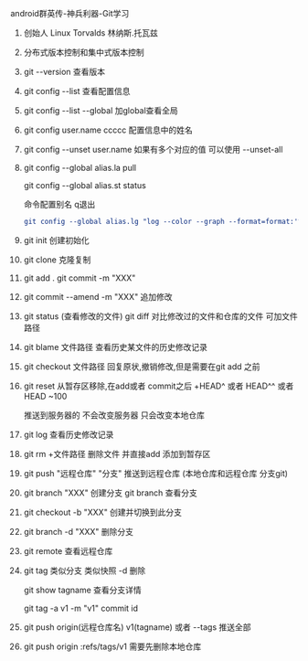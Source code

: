 android群英传-神兵利器-Git学习

1. 创始人 Linux Torvalds  林纳斯.托瓦兹

2. 分布式版本控制和集中式版本控制

3. git --version 查看版本

4. git config --list 查看配置信息

5. git config --list --global 加global查看全局 

6. git config user.name ccccc 配置信息中的姓名

7. git config --unset user.name 如果有多个对应的值  可以使用 --unset-all

8. git config --global alias.la pull

   git config --global alias.st status

   命令配置别名    q退出

   ```cmake
   git config --global alias.lg "log --color --graph --format=format:'%C(bold blue)%h%C(reset): %C(bold green)(%ad)%C(reset) %C(bold yellow)<%an>%C(reset)%C(bold red)%d%C(reset)%n'' %C(reset)%s%C(reset)' --date=local --abbrev-commit"
   ```

9. git init 创建初始化

10. git  clone 克隆复制  

11. git add .   git commit -m "XXX"

12. git commit --amend -m "XXX" 追加修改

13. git status (查看修改的文件) git diff  对比修改过的文件和仓库的文件 可加文件路径

14. git blame 文件路径  查看历史某文件的历史修改记录

15. git checkout 文件路径 回复原状,撤销修改,但是需要在git add 之前

16. git reset  从暂存区移除,在add或者 commit之后  +HEAD^ 或者 HEAD^^ 或者 HEAD ~100  

    推送到服务器的  不会改变服务器  只会改变本地仓库

17. git  log  查看历史修改记录

18. git rm +文件路径  删除文件 并直接add 添加到暂存区

19. git push  "远程仓库"  "分支"  推送到远程仓库 (本地仓库和远程仓库  分支git)

20. git branch "XXX" 创建分支   git branch  查看分支

21. git checkout -b "XXX" 创建并切换到此分支

22. git branch -d "XXX" 删除分支

23. git remote  查看远程仓库

24. git tag  类似分支 类似快照  -d 删除

    git show tagname 查看分支详情

    git tag -a v1 -m "v1" commit id

25. git push origin(远程仓库名) v1(tagname)  或者 --tags  推送全部

26. git push origin :refs/tags/v1  需要先删除本地仓库

      

